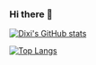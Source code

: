 ### Hi there 🤔

[![Dixi's GitHub stats](https://github-readme-stats.vercel.app/api?username=dixiyao&rank_icon=github&theme=tokyonight)](https://github.com/anuraghazra/github-readme-stats)

[![Top Langs](https://github-readme-stats.vercel.app/api/top-langs/?username=dixiyao&layout=donut&theme=tokyonight)](https://github.com/anuraghazra/github-readme-stats)
